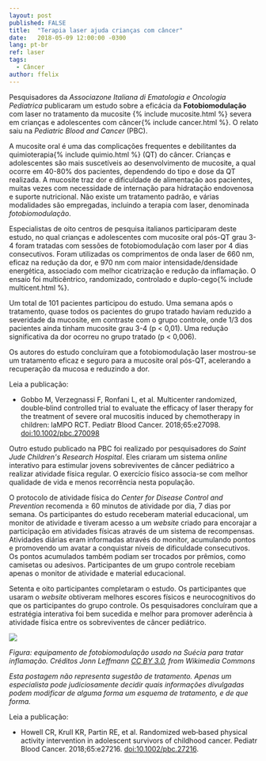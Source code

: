 ```yaml
---
layout: post
published: FALSE
title:  "Terapia laser ajuda crianças com câncer"
date:   2018-05-09 12:00:00 -0300
lang: pt-br
ref: laser
tags:
  - Câncer
author: ffelix
---
```


Pesquisadores da _Associazone Italiana di Ematologia e Oncologia Pediatrica_ publicaram um estudo sobre a eficácia da **Fotobiomodulação** com laser no tratamento da mucosite {% include mucosite.html %} severa em crianças e adolescentes com câncer{% include cancer.html %}. O relato saiu na _Pediatric Blood and Cancer_ (PBC).
<!--more-->

A mucosite oral é uma das complicações frequentes e debilitantes da quimioterapia{% include quimio.html %} (QT) do câncer. Crianças e adolescentes são mais suscetíveis ao desenvolvimento de mucosite, a qual ocorre em 40-80% dos pacientes, dependendo do tipo e dose da QT realizada. A mucosite traz dor e dificuldade de alimentação aos pacientes, muitas vezes com necessidade de internação para hidratação endovenosa e suporte nutricional. Não existe um tratamento padrão, e várias modalidades são empregadas, incluindo a terapia com laser, denominada _fotobiomodulação_.

Especialistas de oito centros de pesquisa italianos participaram deste estudo, no qual crianças e adolescentes com mucosite oral pós-QT grau 3-4 foram tratadas com sessões de fotobiomodulação com laser por 4 dias consecutivos. Foram utilizadas os comprimentos de onda laser de 660 nm, eficaz na redução da dor, e 970 nm com maior intensidade/densidade energética, associado com melhor cicatrização e redução da inflamação. O ensaio foi multicêntrico, randomizado, controlado e duplo-cego{% include multicent.html %}.

Um total de 101 pacientes participou do estudo. Uma semana após o tratamento, quase todos os pacientes do grupo tratado haviam reduzido a severidade da mucosite, em contraste com o grupo controle, onde 1/3 dos pacientes ainda tinham mucosite grau 3-4 (p < 0,01). Uma redução significativa da dor ocorreu no grupo tratado (p < 0,006).

Os autores do estudo concluíram que a fotobiomodulação laser mostrou-se um tratamento eficaz e seguro para a mucosite oral pós-QT, acelerando a recuperação da mucosa e reduzindo a dor.

Leia a publicação:
- Gobbo M, Verzegnassi F, Ronfani L, et al. Multicenter randomized, double‐blind controlled trial to evaluate the efficacy of laser therapy for the treatment of severe oral mucositis induced by chemotherapy in children: laMPO RCT. Pediatr Blood Cancer. 2018;65:e27098. [doi:10.1002/pbc.270098](https://doi.org/10.1002/pbc.27098)

Outro estudo publicado na PBC foi realizado por pesquisadores do _Saint Jude Children's Research Hospital_. Eles criaram um sistema _online_ interativo para estimular jovens sobreviventes de câncer pediátrico a realizar atividade física regular. O exercício físico associa-se com melhor qualidade de vida e menos recorrência nesta população.

O protocolo de atividade física do _Center for Disease Control and Prevention_ recomenda &#8805; 60 minutos de atividade por dia, 7 dias por semana. Os participantes do estudo receberam material educacional, um monitor de atividade e tiveram acesso a um _website_ criado para encorajar a participação em atividades físicas através de um sistema de recompensas. Atividades diárias eram informadas através do monitor, acumulando pontos e promovendo um avatar a conquistar níveis de dificuldade consecutivos. Os pontos acumulados também podiam ser trocados por prêmios, como camisetas ou adesivos. Participantes de um grupo controle recebiam apenas o monitor de atividade e material educacional.

Setenta e oito participantes completaram o estudo. Os participantes que usaram o _website_ obtiveram melhores escores físicos e neurocognitivos do que os participantes do grupo controle. Os pesquisadores concluíram que a estratégia interativa foi bem sucedida e melhor para promover aderência à atividade física entre os sobreviventes de câncer pediátrico.

![](https://upload.wikimedia.org/wikipedia/commons/c/c8/Laserbehandling..jpg)

_Figura: equipamento de fotobiomodulação usado na Suécia para tratar inflamação. Créditos Jonn Leffmann [CC BY 3.0](https://creativecommons.org/licenses/by/3.0), from Wikimedia Commons_

_Esta postagem não representa sugestão de tratamento. Apenas um especialista pode judiciosamente decidir quais informações divulgadas podem modificar de alguma forma um esquema de tratamento, e de que forma._

Leia a publicação:
- Howell CR, Krull KR, Partin RE, et al. Randomized web‐based physical activity intervention in adolescent survivors of childhood cancer. Pediatr Blood Cancer. 2018;65:e27216. [doi:10.1002/pbc.27216](https://doi.org/10.1002/pbc.27216).
